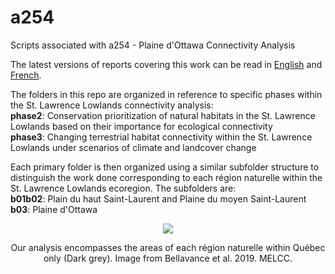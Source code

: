 # a254
Scripts associated with a254 - Plaine d'Ottawa Connectivity Analysis

The latest versions of reports covering this work can be read in [English](https://quebio.ca/en/connectivity_report) and [French](https://quebio.ca/fr/rapport_connectivite).<br />

The folders in this repo are organized in reference to specific phases within the St. Lawrence Lowlands connectivity analysis:<br />
**phase2**: Conservation prioritization of natural habitats in the St. Lawrence Lowlands based on their importance for ecological connectivity<br />
**phase3**: Changing terrestrial habitat connectivity within the St. Lawrence Lowlands under scenarios of climate and landcover change<br />

Each primary folder is then organized using a similar subfolder structure to distinguish the work done corresponding to each région naturelle within the St. Lawrence Lowlands ecoregion. The subfolders are:<br />
**b01b02**: Plain du haut Saint-Laurent and Plaine du moyen Saint-Laurent<br />
**b03**: Plaine d'Ottawa

<p align="center">
  <img src="https://i.imgur.com/2tjeLfl.png"/>
 </p>
<p align="center">Our analysis encompasses the areas of each région naturelle within Québec only (Dark grey). Image from Bellavance et al. 2019. MELCC.
   </p>
